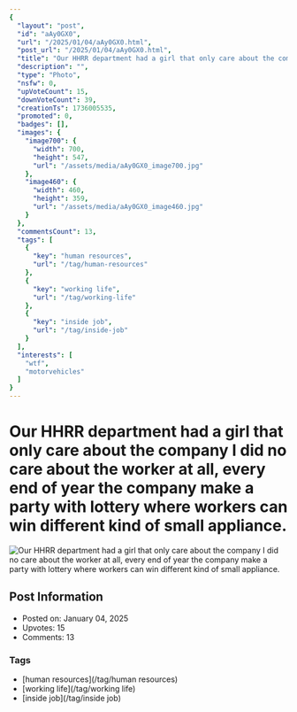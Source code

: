 ```yaml
---
{
  "layout": "post",
  "id": "aAy0GX0",
  "url": "/2025/01/04/aAy0GX0.html",
  "post_url": "/2025/01/04/aAy0GX0.html",
  "title": "Our HHRR department had a girl that only care about the company I did no care about the worker at all, every end of year the company make a party with lottery where workers can win different kind of small appliance.",
  "description": "",
  "type": "Photo",
  "nsfw": 0,
  "upVoteCount": 15,
  "downVoteCount": 39,
  "creationTs": 1736005535,
  "promoted": 0,
  "badges": [],
  "images": {
    "image700": {
      "width": 700,
      "height": 547,
      "url": "/assets/media/aAy0GX0_image700.jpg"
    },
    "image460": {
      "width": 460,
      "height": 359,
      "url": "/assets/media/aAy0GX0_image460.jpg"
    }
  },
  "commentsCount": 13,
  "tags": [
    {
      "key": "human resources",
      "url": "/tag/human-resources"
    },
    {
      "key": "working life",
      "url": "/tag/working-life"
    },
    {
      "key": "inside job",
      "url": "/tag/inside-job"
    }
  ],
  "interests": [
    "wtf",
    "motorvehicles"
  ]
}
---
```


# Our HHRR department had a girl that only care about the company I did no care about the worker at all, every end of year the company make a party with lottery where workers can win different kind of small appliance.

![Our HHRR department had a girl that only care about the company I did no care about the worker at all, every end of year the company make a party with lottery where workers can win different kind of small appliance.](/assets/media/aAy0GX0_image700.jpg)

## Post Information

- Posted on: January 04, 2025
- Upvotes: 15
- Comments: 13

### Tags

- [human resources](/tag/human resources)
- [working life](/tag/working life)
- [inside job](/tag/inside job)
